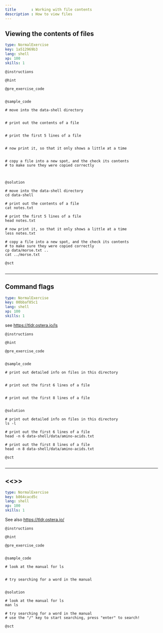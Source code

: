 ```yaml
---
title       : Working with file contents
description : How to view files
---
```

## Viewing the contents of files

```yaml
type: NormalExercise
key: 1a512969b3
lang: shell
xp: 100
skills: 1
```


`@instructions`

`@hint`

`@pre_exercise_code`
```{shell}
```

`@sample_code`
```{shell}
# move into the data-shell directory


# print out the contents of a file


# print the first 5 lines of a file


# now print it, so that it only shows a little at a time


# copy a file into a new spot, and the check its contents
# to make sure they were copied correctly



```

`@solution`
```{shell}
# move into the data-shell directory
cd data-shell

# print out the contents of a file
cat notes.txt

# print the first 5 lines of a file
head notes.txt

# now print it, so that it only shows a little at a time
less notes.txt

# copy a file into a new spot, and the check its contents
# to make sure they were copied correctly
cp data/morse.txt ..
cat ../morse.txt

```

`@sct`
```{shell}

```


---
## Command flags

```yaml
type: NormalExercise
key: 00bbaf85c1
lang: shell
xp: 100
skills: 1
```

see https://tldr.ostera.io/ls

`@instructions`

`@hint`

`@pre_exercise_code`
```{shell}

```

`@sample_code`
```{shell}
# print out detailed info on files in this directory


# print out the first 6 lines of a file


# print out the first 8 lines of a file


```

`@solution`
```{shell}
# print out detailed info on files in this directory
ls -l

# print out the first 6 lines of a file
head -n 6 data-shell/data/amino-acids.txt

# print out the first 8 lines of a file
head -n 8 data-shell/data/amino-acids.txt

```

`@sct`
```{shell}

```
---
## <<<New Exercise>>>

```yaml
type: NormalExercise
key: b864cacd5c
lang: shell
xp: 100
skills: 1
```

See also https://tldr.ostera.io/

`@instructions`

`@hint`

`@pre_exercise_code`
```{shell}

```

`@sample_code`
```{shell}
# look at the manual for ls


# try searching for a word in the manual


```

`@solution`
```{shell}
# look at the manual for ls
man ls

# try searching for a word in the manual
# use the "/" key to start searching, press "enter" to search!

```

`@sct`
```{shell}

```
